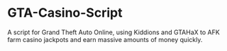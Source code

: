 # GTA-Casino-Script
A script for Grand Theft Auto Online, using Kiddions and GTAHaX to AFK farm casino jackpots and earn massive amounts of money quickly.
